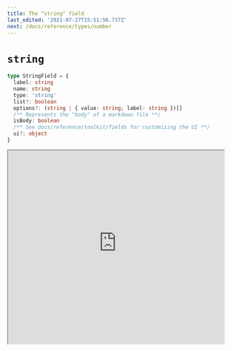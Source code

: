 ```yaml
---
title: The "string" field
last_edited: '2021-07-27T15:51:56.737Z'
next: /docs/reference/types/number
---
```


# `string`

```ts
type StringField = {
  label: string
  name: string
  type: 'string'
  list?: boolean
  options?: (string | { value: string; label: string })[]
  /** Represents the "body" of a markdown file **/
  isBody: boolean
  /** See docs/reference/toolkit/fields for customizing the UI **/
  ui?: object
}
```

<iframe width="100%" height="450px" src="https://tina-gql-playground.vercel.app/iframe/string" />

### With `options`

Specifying an `options` array will provide a selection list

<iframe width="100%" height="450px" src="https://tina-gql-playground.vercel.app/iframe/string-options" />

### As a `list`

Setting `list: true` will make the value an array

<iframe width="100%" height="450px" src="https://tina-gql-playground.vercel.app/iframe/string-list" />

### As a `list` with `options`

Setting `list: true` and providing `options` will make the value an array with a selection list

<iframe width="100%" height="450px" src="https://tina-gql-playground.vercel.app/iframe/string-list-options" />

## The `isBody` property

When working with markdown, you can indicate that a given field should repesent the markdown body

<iframe width="100%" height="450px" src="https://tina-gql-playground.vercel.app/iframe/string-body" />

## Overriding the component

By default, the `text` field is used for strings. To use a different core field plugin, specify it with the `ui.component` property

<iframe width="100%" height="450px" src="https://tina-gql-playground.vercel.app/iframe/string-textarea" />

## Providing a custom component

You can create your own components by adding them to the CMS

<iframe width="100%" height="450px" src="https://tina-gql-playground.vercel.app/iframe/string-custom" />
